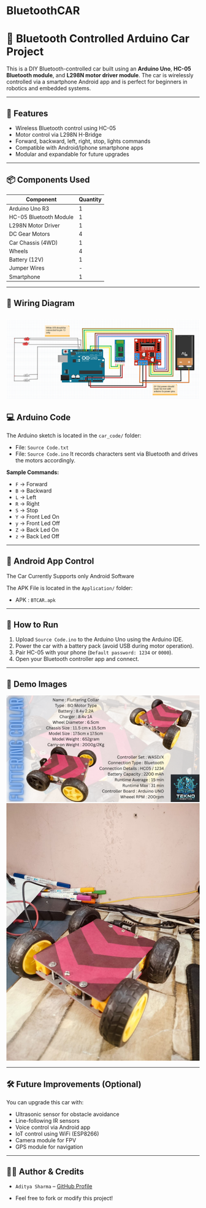 # BluetoothCAR
# 🚗 Bluetooth Controlled Arduino Car Project

This is a DIY Bluetooth-controlled car built using an **Arduino Uno**, **HC-05 Bluetooth module**, and **L298N motor driver module**. The car is wirelessly controlled via a smartphone Android app and is perfect for beginners in robotics and embedded systems.

---

## 🔧 Features

- Wireless Bluetooth control using HC-05
- Motor control via L298N H-Bridge
- Forward, backward, left, right, stop, lights commands
- Compatible with Android/Iphone smartphone apps
- Modular and expandable for future upgrades

---

## 📦 Components Used

| Component               | Quantity |
|------------------------|----------|
| Arduino Uno R3         | 1        |
| HC-05 Bluetooth Module | 1        |
| L298N Motor Driver     | 1        |
| DC Gear Motors         | 4        |
| Car Chassis (4WD)      | 1        |
| Wheels                 | 4        |
| Battery (12V)          | 1        |
| Jumper Wires           | -        |
| Smartphone             | 1        |

---

## 🔌 Wiring Diagram
![images/circuit.png](images/circuit.png)
---

## 💻 Arduino Code

The Arduino sketch is located in the `car_code/` folder:
- File: `Source Code.txt`
- File: `Source Code.ino`
It records characters sent via Bluetooth and drives the motors accordingly.

**Sample Commands:**
- `F` → Forward
- `B` → Backward
- `L` → Left
- `R` → Right
- `S` → Stop
- `Y` → Front Led On
- `y` → Front Led Off
- `Z` → Back Led On
- `z` → Back Led Off
---

## 📱 Android App Control

The Car Currently Supports only Android Software

The APK File is located in the `Application/` folder:

- APK : `BTCAR.apk`

---

## 🚀 How to Run

1. Upload `Source Code.ino` to the Arduino Uno using the Arduino IDE.
2. Power the car with a battery pack (avoid USB during motor operation).
3. Pair HC-05 with your phone (`Default password: 1234` or `0000`).
4. Open your Bluetooth controller app and connect.
---

## 📸 Demo Images

![Car](images/hello.png)
![Car](images/sample.jpg)

---

## 🛠️ Future Improvements (Optional)

You can upgrade this car with:
- Ultrasonic sensor for obstacle avoidance
- Line-following IR sensors
- Voice control via Android app
- IoT control using WiFi (ESP8266)
- Camera module for FPV
- GPS module for navigation

---

## 👨‍💻 Author & Credits

- `Aditya Sharma` – [GitHub Profile](https://github.com/aditya14sharma01)







- Feel free to fork or modify this project!